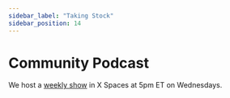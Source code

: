 ```yaml
---
sidebar_label: "Taking Stock"
sidebar_position: 14
---
```


# Community Podcast

We host a [weekly show](https://linktr.ee/takingstockpodcast) in X Spaces at 5pm ET on Wednesdays.
